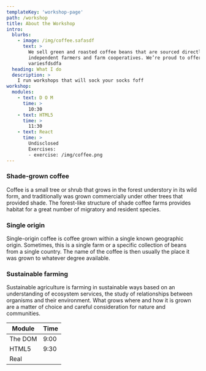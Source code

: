 ```yaml
---
templateKey: 'workshop-page'
path: /workshop
title: About the Workshop
intro:
  blurbs:
    - image: /img/coffee.safasdf
      text: >
        We sell green and roasted coffee beans that are sourced directly from
        independent farmers and farm cooperatives. We’re proud to offer a
        variesfdsdfa
  heading: What I do
  description: >
    I run workshops that will sock your socks foff
workshop:
  modules:
    - text: D O M
      time: >
        10:30
    - text: HTML5
      time: >
        11:30
    - text: React
      time: >
        Undisclosed
        Exercises:
        - exercise: /img/coffee.png
---
```

### Shade-grown coffee
Coffee is a small tree or shrub that grows in the forest understory in its wild form, and traditionally was grown commercially under other trees that provided shade. The forest-like structure of shade coffee farms provides habitat for a great number of migratory and resident species.

### Single origin
Single-origin coffee is coffee grown within a single known geographic origin. Sometimes, this is a single farm or a specific collection of beans from a single country. The name of the coffee is then usually the place it was grown to whatever degree available.

### Sustainable farming
Sustainable agriculture is farming in sustainable ways based on an understanding of ecosystem services, the study of relationships between organisms and their environment. What grows where and how it is grown are a matter of choice and careful consideration for nature and communities.

| Module  | Time  |
|---|---|
| The DOM | 9:00  |
|  HTML5 | 9:30  |
| Real |   |
